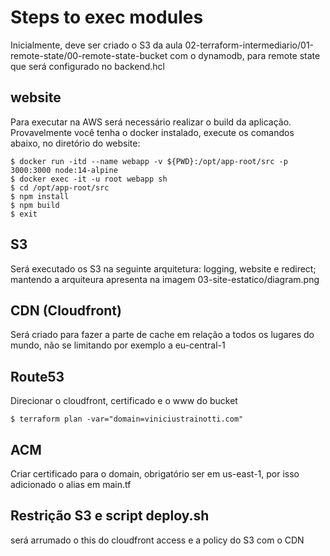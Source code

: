 # Steps to exec modules

Inicialmente, deve ser criado o S3 da aula 02-terraform-intermediario/01-remote-state/00-remote-state-bucket com o dynamodb, para remote state que será configurado no backend.hcl

## website

Para executar na AWS será necessário realizar o build da aplicação. Provavelmente você tenha o docker instalado, execute os comandos abaixo, no diretório do website:

```
$ docker run -itd --name webapp -v ${PWD}:/opt/app-root/src -p 3000:3000 node:14-alpine
$ docker exec -it -u root webapp sh
$ cd /opt/app-root/src
$ npm install
$ npm build 
$ exit
```

## S3

Será executado os S3 na seguinte arquitetura: logging, website e redirect; mantendo a arquiteura apresenta na imagem 03-site-estatico/diagram.png

## CDN (Cloudfront)

Será criado para fazer a parte de cache em relação a todos os lugares do mundo, não se limitando por exemplo a eu-central-1

## Route53

Direcionar o cloudfront, certificado e o www do bucket

```
$ terraform plan -var="domain=viniciustrainotti.com"
```

## ACM 

Criar certificado para o domain, obrigatório ser em us-east-1, por isso adicionado o alias em main.tf

## Restrição S3 e script deploy.sh

será arrumado o this do cloudfront access e a policy do S3 com o CDN


